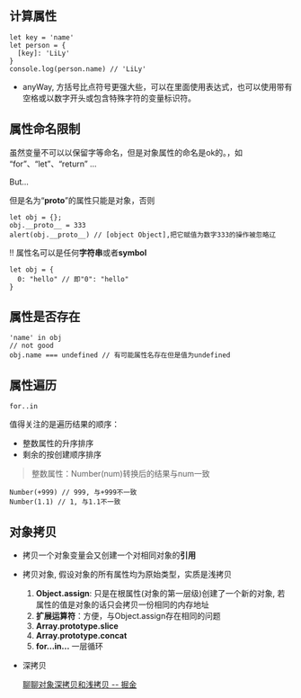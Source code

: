 ## 计算属性
```
let key = 'name'
let person = {
  [key]: 'LiLy'
}
console.log(person.name) // 'LiLy'
```

- anyWay, 方括号比点符号更强大些，可以在里面使用表达式，也可以使用带有空格或以数字开头或包含特殊字符的变量标识符。


## 属性命名限制
虽然变量不可以以保留字等命名，但是对象属性的命名是ok的。，如 “for”、“let”、“return” ...

But...

但是名为“__proto__”的属性只能是对象，否则
```
let obj = {};
obj.__proto__ = 333
alert(obj.__proto__) // [object Object],把它赋值为数字333的操作被忽略辽
```
!! 属性名可以是任何**字符串**或者**symbol**

```
let obj = {
  0: "hello" // 即"0": "hello"
}
```

## 属性是否存在
```
'name' in obj
// not good
obj.name === undefined // 有可能属性名存在但是值为undefined
```

## 属性遍历
```
for..in
```
值得关注的是遍历结果的顺序：
- 整数属性的升序排序
- 剩余的按创建顺序排序

> 整数属性：Number(num)转换后的结果与num一致

```
Number(+999) // 999, 与+999不一致
Number(1.1) // 1, 与1.1不一致
```
## 对象拷贝
- 拷贝一个对象变量会又创建一个对相同对象的**引用**
- 拷贝对象, 假设对象的所有属性均为原始类型，实质是浅拷贝
  1. **Object.assign**: 只是在根属性(对象的第一层级)创建了一个新的对象, 若属性的值是对象的话只会拷贝一份相同的内存地址
  2. **扩展运算符**：方便，与Object.assign存在相同的问题
  3. **Array.prototype.slice**
  4. **Array.prototype.concat**
  5. **for...in...** 一层循环
- 深拷贝
  
  [ 聊聊对象深拷贝和浅拷贝 -- 掘金](https://juejin.im/post/6844903749270372365#heading-4)
